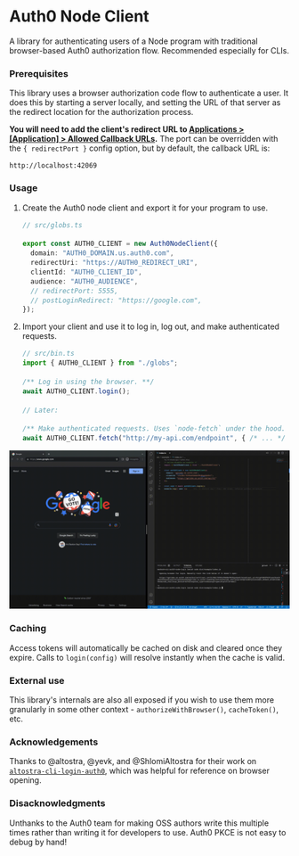 # Auth0 Node Client

A library for authenticating users of a Node program with traditional
browser-based Auth0 authorization flow. Recommended especially for CLIs.

### Prerequisites

This library uses a browser authorization code flow to authenticate a user. It
does this by starting a server locally, and setting the URL of that server as
the redirect location for the authorization process.

**You will need to add the client's redirect URL to <u>Applications >
[Application] > Allowed Callback URLs</u>.** The port can be overridden with the
`{ redirectPort }` config option, but by default, the callback URL is:

```
http://localhost:42069
```

### Usage

1. Create the Auth0 node client and export it for your program to use.
    ```ts
    // src/globs.ts

    export const AUTH0_CLIENT = new Auth0NodeClient({
      domain: "AUTH0_DOMAIN.us.auth0.com",
      redirectUri: "https://AUTH0_REDIRECT_URI",
      clientId: "AUTH0_CLIENT_ID",
      audience: "AUTH0_AUDIENCE",
      // redirectPort: 5555,
      // postLoginRedirect: "https://google.com",
    });
    ```

2. Import your client and use it to log in, log out, and make authenticated
   requests.

    ```ts
    // src/bin.ts
    import { AUTH0_CLIENT } from "./globs";

    /** Log in using the browser. **/
    await AUTH0_CLIENT.login();

    // Later:

    /** Make authenticated requests. Uses `node-fetch` under the hood. */
    await AUTH0_CLIENT.fetch("http://my-api.com/endpoint", { /* ... */ });
    ```

![](demo.gif)

### Caching

Access tokens will automatically be cached on disk and cleared once they expire.
Calls to `login(config)` will resolve instantly when the cache is valid.

### External use

This library's internals are also all exposed if you wish to use them more
granularly in some other context - `authorizeWithBrowser()`, `cacheToken()`,
etc.

### Acknowledgements

Thanks to @altostra, @yevk, and @ShlomiAltostra for their work on
[`altostra-cli-login-auth0`](https://github.com/altostra/altostra-cli-login-auth0),
which was helpful for reference on browser opening.

### Disacknowledgments

Unthanks to the Auth0 team for making OSS authors write this multiple times
rather than writing it for developers to use. Auth0 PKCE is not easy to debug by
hand!